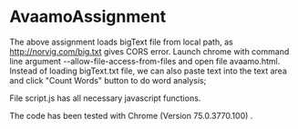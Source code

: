 # AvaamoAssignment

The above assignment loads bigText file from local path, as http://norvig.com/big.txt gives CORS error.
Launch chrome with command line argument --allow-file-access-from-files and open file avaamo.html.
Instead of loading bigText.txt file, we can also paste text into the text area and click "Count Words" button to do word analysis; 

File script.js has all necessary javascript functions.

The code has been tested with Chrome (Version 75.0.3770.100) .
